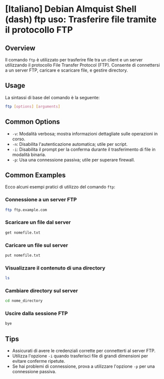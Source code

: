# [Italiano] Debian Almquist Shell (dash) ftp uso: Trasferire file tramite il protocollo FTP

## Overview
Il comando `ftp` è utilizzato per trasferire file tra un client e un server utilizzando il protocollo File Transfer Protocol (FTP). Consente di connettersi a un server FTP, caricare e scaricare file, e gestire directory.

## Usage
La sintassi di base del comando è la seguente:

```bash
ftp [options] [arguments]
```

## Common Options
- `-v`: Modalità verbosa; mostra informazioni dettagliate sulle operazioni in corso.
- `-n`: Disabilita l'autenticazione automatica; utile per script.
- `-i`: Disabilita il prompt per la conferma durante il trasferimento di file in modalità binaria.
- `-p`: Usa una connessione passiva; utile per superare firewall.

## Common Examples
Ecco alcuni esempi pratici di utilizzo del comando `ftp`:

### Connessione a un server FTP
```bash
ftp ftp.example.com
```

### Scaricare un file dal server
```bash
get nomefile.txt
```

### Caricare un file sul server
```bash
put nomefile.txt
```

### Visualizzare il contenuto di una directory
```bash
ls
```

### Cambiare directory sul server
```bash
cd nome_directory
```

### Uscire dalla sessione FTP
```bash
bye
```

## Tips
- Assicurati di avere le credenziali corrette per connetterti al server FTP.
- Utilizza l'opzione `-i` quando trasferisci file di grandi dimensioni per evitare conferme ripetute.
- Se hai problemi di connessione, prova a utilizzare l'opzione `-p` per una connessione passiva.